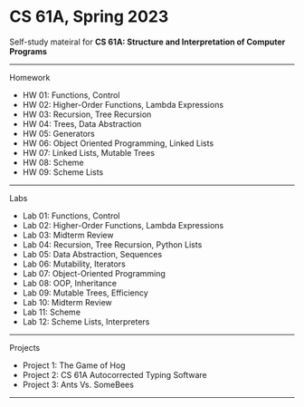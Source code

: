 # CS 61A, Spring 2023

Self-study mateiral for **CS 61A: Structure and Interpretation of Computer Programs**

---

Homework

- HW 01: Functions, Control
- HW 02: Higher-Order Functions, Lambda Expressions
- HW 03: Recursion, Tree Recursion
- HW 04: Trees, Data Abstraction
- HW 05: Generators
- HW 06: Object Oriented Programming, Linked Lists
- HW 07: Linked Lists, Mutable Trees
- HW 08: Scheme
- HW 09: Scheme Lists

---

Labs

- Lab 01: Functions, Control
- Lab 02: Higher-Order Functions, Lambda Expressions
- Lab 03: Midterm Review
- Lab 04: Recursion, Tree Recursion, Python Lists
- Lab 05: Data Abstraction, Sequences
- Lab 06: Mutability, Iterators
- Lab 07: Object-Oriented Programming
- Lab 08: OOP, Inheritance
- Lab 09: Mutable Trees, Efficiency
- Lab 10: Midterm Review
- Lab 11: Scheme
- Lab 12: Scheme Lists, Interpreters

---

Projects

- Project 1: The Game of Hog
- Project 2: CS 61A Autocorrected Typing Software
- Project 3: Ants Vs. SomeBees

---
